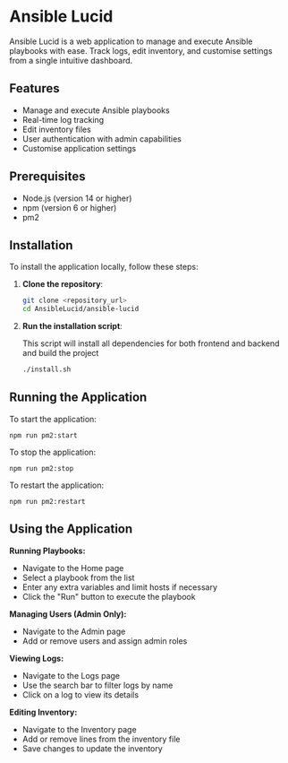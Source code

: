 # Ansible Lucid

Ansible Lucid is a web application to manage and execute Ansible playbooks with ease. Track logs, edit inventory, and customise settings from a single intuitive dashboard.

## Features

- Manage and execute Ansible playbooks
- Real-time log tracking
- Edit inventory files
- User authentication with admin capabilities
- Customise application settings

## Prerequisites

- Node.js (version 14 or higher)
- npm (version 6 or higher)
- pm2

## Installation

To install the application locally, follow these steps:

1. **Clone the repository**:

    ```sh
    git clone <repository_url>
    cd AnsibleLucid/ansible-lucid
    ```

2. **Run the installation script**:

    This script will install all dependencies for both frontend and backend and build the project

    ```sh
    ./install.sh
    ```

## Running the Application

To start the application:

    npm run pm2:start

To stop the application:

    npm run pm2:stop

To restart the application:

    npm run pm2:restart

## Using the Application

**Running Playbooks:**
- Navigate to the Home page
- Select a playbook from the list
- Enter any extra variables and limit hosts if necessary
- Click the "Run" button to execute the playbook

**Managing Users (Admin Only):**
- Navigate to the Admin page
- Add or remove users and assign admin roles

**Viewing Logs:**
- Navigate to the Logs page
- Use the search bar to filter logs by name
- Click on a log to view its details

**Editing Inventory:**
- Navigate to the Inventory page
- Add or remove lines from the inventory file
- Save changes to update the inventory
